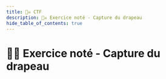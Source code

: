 ```yaml
---
title: 🏴‍☠️ CTF
description: 🏴‍☠️ Exercice noté - Capture du drapeau
hide_table_of_contents: true
---
```


# 🏴‍☠️ Exercice noté - Capture du drapeau


